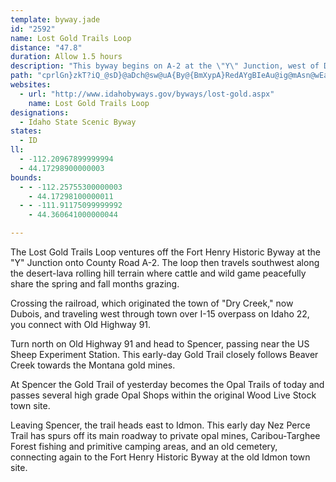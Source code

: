 ```yaml
---
template: byway.jade
id: "2592"
name: Lost Gold Trails Loop
distance: "47.8"
duration: Allow 1.5 hours
description: "This byway begins on A-2 at the \"Y\" Junction, west of Dubois, routing to Old Highway 91 north of Dubois, to Spencer, and then trails east on Spencer/Idmon road connecting to A-2."
path: "cprlGn}zkT?iQ_@sD}@aDch@sw@uA{By@{BmXypA}RedAYgBIeAu@ig@mAsn@wEarCI_EQyBub@_bB}Ua`A_N}f@ix@{_DcSov@gZikAwFiUe@eBc@aAe@w@cvAibBu`@ye@iSeVi@a@yB_AyB]miAuLwDyAyBeCgLgWai@qiAqm@asAiDoJwUut@aLqe@cB}F}pBmgFcAwCsAeGiP}v@a@sAqA_CeDuEyBoCgBuA_Aa@mo@_T}_@oNyCm@wk@?aHJmiEJ?hj@NnqABnzADrBzAxGvB`IxC`JhB~FdH~Vrg@|zAxBlGbCxFdAfFTvALrCVr_@Cv]T|Dt@xKjKbq@|@xG@fCIjCe@bDaMrj@gErS_AzGe@tHiAp[OzOiApx@c@vc@ObHoAj`@q@bOa@~OCbELlGNdD`AhM?|BUvByCtOy@xJYlFHjDbCvZP`EAlF_@`Fi@hMHdGfO~bB^`GVlG?fEaBdZSfHDpjAIx`@TpPHrP?bNiAvv@Jt{@NfDbA|Lr@dMlG`nAXlAJdC?fI[tCeAdFkD`KqJl[mAjDi@rA_DhGsB|CiBzBqCjCaAlAc@jBKtBYxAgDxGsDrCi@rA}@lD?t@V~BnCaAzZ{I|EgBl]{PtFsBtcAkWnA?h@n@lA|CRt@b@~@VrAj@rG|@~B`m@v{@rf@bt@pFbLdV|h@|ChGvVnj@`CxCtBjBnBdApf@pRnBbBlB`ClM|QtI|LbEpGzLhOvBxA~Ar@~MrDvJ~CltBvk@bCv@jCdAbvDxrBfBn@dAVbBRnSFlgAA~cDJ`{@i@lBUnAe@nR}TnPiTrDeFvBiCCsFJar@FaPFuFKmDBuGP_UPuBJm@Zs@^]fBKvIcAx@]KeGP_S?mNl@_bA"
websites: 
  - url: "http://www.idahobyways.gov/byways/lost-gold.aspx"
    name: Lost Gold Trails Loop
designations: 
  - Idaho State Scenic Byway
states: 
  - ID
ll: 
  - -112.20967899999994
  - 44.17298900000003
bounds: 
  - - -112.25755300000003
    - 44.17298100000011
  - - -111.91175099999992
    - 44.360641000000044

---
```


The Lost Gold Trails Loop ventures off the Fort Henry Historic
Byway at the "Y" Junction onto County Road A-2. The loop then
travels southwest along the desert-lava rolling hill terrain where cattle and wild game peacefully share the spring and fall months grazing.

Crossing the railroad, which originated the town of "Dry Creek," now Dubois, and traveling west through town over I-15 overpass on Idaho 22, you connect with Old Highway 91.

Turn north on Old Highway 91 and head to Spencer, passing near the
US Sheep Experiment Station. This early-day Gold Trail closely
follows Beaver Creek towards the Montana gold mines.

At Spencer the Gold Trail of yesterday becomes the Opal Trails
of today and passes several high grade Opal Shops within the
original Wood Live Stock town site.

Leaving Spencer, the trail heads east to Idmon. This early day
Nez Perce Trail has spurs off its main roadway to private opal
mines, Caribou-Targhee Forest fishing and primitive camping areas, and an old cemetery, connecting again to the Fort Henry Historic Byway at the old Idmon town site.
